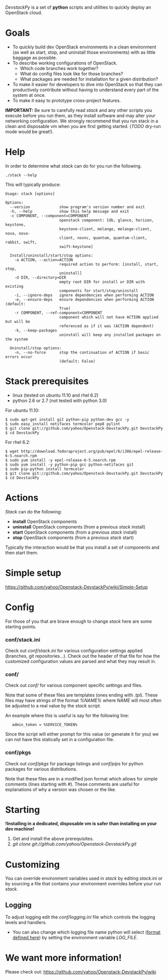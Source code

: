 *DevstackPy* is a set of **python** scripts and utilities to quickly deploy an OpenStack cloud.

# Goals

* To quickly build dev OpenStack environments in a clean environment (as well as start, stop, and uninstall those environments) with as little baggage as possible.
* To describe working configurations of OpenStack.
    * Which code branches work together? 
    * What do config files look like for those branches? 
    * What packages are needed for installation for a given distribution?
* To make it easier for developers to dive into OpenStack so that they can productively contribute without having to understand every part of the system at once.
* To make it easy to prototype cross-project features.

**IMPORTANT:** Be sure to carefully read *stack* and any other scripts you execute before you run them, as they install software and may alter your networking configuration.  We strongly recommend that you run stack in a clean and disposable vm when you are first getting started. (*TODO* dry-run mode would be great!).

# Help

In order to determine what *stack* can do for you run the following.

    ./stack --help
 
This will typically produce:
    
    Usage: stack [options]
    
    Options:
      --version             show program's version number and exit
      -h, --help            show this help message and exit
      -c COMPONENT, --component=COMPONENT
                            openstack component: [db, glance, horizon, keystone,
                            keystone-client, melange, melange-client, nova, nova-
                            client, novnc, quantum, quantum-client, rabbit, swift,
                            swift-keystone]
    
      Install/uninstall/start/stop options:
        -a ACTION, --action=ACTION
                            required action to perform: [install, start, stop,
                            uninstall]
        -d DIR, --directory=DIR
                            empty root DIR for install or DIR with existing
                            components for start/stop/uninstall
        -i, --ignore-deps   ignore dependencies when performing ACTION
        -e, --ensure-deps   ensure dependencies when performing ACTION (default:
                            True)
        -r COMPONENT, --ref-component=COMPONENT
                            component which will not have ACTION applied but will be
                            referenced as if it was (ACTION dependent)
        -k, --keep-packages
                            uninstall will keep any installed packages on the system
    
      Uninstall/stop options:
        -n, --no-force      stop the continuation of ACTION if basic errors occur
                            (default: False)

# Stack prerequisites

* linux (tested on ubuntu 11.10 and rhel 6.2)
* python 2.6 or 2.7 (not tested with python 3.0)

For ubuntu 11.10:

    $ sudo apt-get install git python-pip python-dev gcc -y
    $ sudo easy_install netifaces termcolor pep8 pylint
    $ git clone git://github.com/yahoo/Openstack-DevstackPy.git DevstackPy
    $ cd DevstackPy

For rhel 6.2:

    $ wget http://download.fedoraproject.org/pub/epel/6/i386/epel-release-6-5.noarch.rpm
    $ sudo yum install -y epel-release-6-5.noarch.rpm
    $ sudo yum install -y python-pip gcc python-netifaces git
    $ sudo pip-python install termcolor
    $ git clone git://github.com/yahoo/Openstack-DevstackPy.git DevstackPy
    $ cd DevstackPy

# Actions

*Stack* can do the following:

* __install__ OpenStack components
* __uninstall__ OpenStack components (from a previous *stack* install)
* __start__ OpenStack components (from a previous *stack* install)
* __stop__ OpenStack components (from a previous *stack* start)

Typically the interaction would be that you install a set of components and then start them. 

# Simple setup

https://github.com/yahoo/Openstack-DevstackPy/wiki/Simple-Setup

# Config

For those of you that are brave enough to change *stack* here are some starting points.

###  conf/stack.ini

Check out *conf/stack.ini* for various configuration settings applied (branches, git repositories...).  Check out the header of that file for how the customized configuration values are parsed and what they may result in.

### conf/

Check out *conf/* for various component specific settings and files. 

Note that some of these files are templates (ones ending with *.tpl*).
These files may have strings of the format *%NAME%* where *NAME* will most often be adjusted to a real value by the *stack* script.  

An example where this is useful is say for the following line:

       admin_token = %SERVICE_TOKEN% 

Since the script will either prompt for this value (or generate it for you) we can not have this statically set in a configuration file. 

### conf/pkgs

Check out *conf/pkgs* for package listings and *conf/pips* for python packages for various distributions. 

Note that these files are in a modified json format which allows for simple comments (lines starting with *#*). These comments are useful for explanations of why a version was chosen or the like.

# Starting

**!Installing in a dedicated, disposable vm is safer than installing on your dev machine!**

1. Get and install the above prerequisites.
1. *git clone git://github.com/yahoo/Openstack-DevstackPy.git*

# Customizing

You can override environment variables used in *stack* by editing *stack.ini* or by sourcing a file that contains your environment overrides before your run *stack*.

## Logging

To adjust logging edit the *conf/logging.ini* file which controls the logging levels and handlers. 

* You can also change which logging file name python will select ([format defined here](http://docs.python.org/dev/library/logging.config.html)) by setting the environment variable *LOG_FILE*.

# We want more information!

Please check out: <https://github.com/yahoo/Openstack-DevstackPy/wiki>
